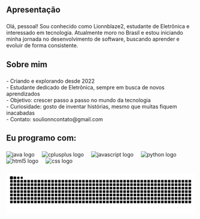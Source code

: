 <h2 align="left">Apresentação</h2>

###

<p align="left">Olá, pessoal! Sou conhecido como Lionnblaze2, estudante de Eletrônica e interessado em tecnologia. Atualmente moro no Brasil e estou iniciando minha jornada no desenvolvimento de software, buscando aprender e evoluir de forma consistente.</p>

###

<h2 align="left">Sobre mim</h2>

###

<p align="left">- Criando e explorando desde 2022<br>- Estudante dedicado de Eletrônica, sempre em busca de novos aprendizados<br>- Objetivo: crescer passo a passo no mundo da tecnologia<br>- Curiosidade: gosto de inventar histórias, mesmo que muitas fiquem inacabadas<br>- Contato: soulionncontato@gmail.com</p>

###

<h2 align="left">Eu programo com:</h2>

###

<div align="left">
  <img src="https://cdn.jsdelivr.net/gh/devicons/devicon/icons/java/java-original.svg" height="40" alt="java logo"  />
  <img width="12" />
  <img src="https://cdn.jsdelivr.net/gh/devicons/devicon/icons/cplusplus/cplusplus-original.svg" height="40" alt="cplusplus logo"  />
  <img width="12" />
  <img src="https://cdn.jsdelivr.net/gh/devicons/devicon/icons/javascript/javascript-original.svg" height="40" alt="javascript logo"  />
  <img width="12" />
  <img src="https://cdn.jsdelivr.net/gh/devicons/devicon/icons/python/python-original.svg" height="40" alt="python logo"  />
  <img width="12" />
  <img src="https://cdn.jsdelivr.net/gh/devicons/devicon/icons/html5/html5-original.svg" height="40" alt="html5 logo"  />
  <img width="12" />
  <img src="https://cdn.jsdelivr.net/gh/devicons/devicon/icons/css3/css3-original.svg" height="40" alt="css logo"  />
</div>

###

<img src="https://raw.githubusercontent.com/lionnblaze2/lionnblaze2/output/snake.svg" alt="Snake animation" />

###
